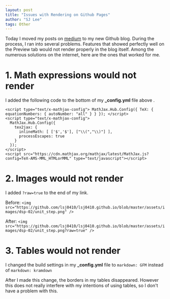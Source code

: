 ```yaml
---
layout: post
title: "Issues with Rendering on Github Pages"
author: "SJ Lee"
tags: Other
---
```


Today I moved my posts on [medium](https://medium.com/@sjl_ee/) to my new Github blog.
During the process, I ran into several problems.
Features that showed perfectly well on the Preview tab would not render properly in the blog itself.
Among the numerous solutions on the internet, here are the ones that worked for me.

# 1. Math expressions would not render

I added the following code to the bottom of my **_config.yml** file above **</head>**.

```
<script type="text/x-mathjax-config"> MathJax.Hub.Config({ TeX: { equationNumbers: { autoNumber: "all" } } }); </script>
<script type="text/x-mathjax-config">
  MathJax.Hub.Config({
    tex2jax: {
      inlineMath: [ ['$','$'], ["\\(","\\)"] ],
      processEscapes: true
    }
  });
</script>
<script src="https://cdn.mathjax.org/mathjax/latest/MathJax.js?config=TeX-AMS-MML_HTMLorMML" type="text/javascript"></script>
```

# 2. Images would not render

I added `?raw=true` to the end of my link.

Before: `<img src="https://github.com/lsj0410/lsj0410.github.io/blob/master/assets/images/dsp-02/unit_step.png" />`

After: `<img src="https://github.com/lsj0410/lsj0410.github.io/blob/master/assets/images/dsp-02/unit_step.png?raw=true" />`

# 3. Tables would not render

I changed the build settings in my **_config.yml** file to `markdown: GFM` instead of `markdown: kramdown`

After I made this change, the borders in my tables disappeared.
However this does not really interfere with my intentions of using tables, so I don't have a problem with this.
